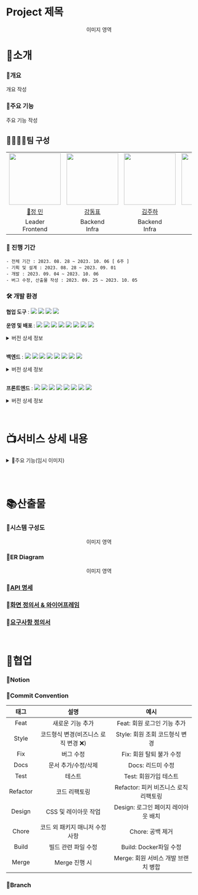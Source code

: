 # Project 제목
<p align="center">
이미지 영역
</p>

# 📌소개
### 📃개요 
개요 작성

### 📑주요 기능
주요 기능 작성

## 👨‍👨‍👧‍👧팀 구성

<table>
    <tr>
        <td height="140px" align="center"> <img src="https://avatars.githubusercontent.com/u/112797177?v=4" height="140px" width="140px" /> </td>
        <td height="140px" align="center">  <img src="https://avatars.githubusercontent.com/u/76652908?v=4" height="140px" width="140px" /> </td>
        <td height="140px" align="center">  <img src="https://avatars.githubusercontent.com/u/105307294?v=4" height="140px" width="140px" /> </td>
        <td height="140px" align="center">  <img src="https://avatars.githubusercontent.com/u/81186461?v=4" height="140px" width="140px" /> </td>
        <td height="140px" align="center"> <img src="https://avatars.githubusercontent.com/u/28944196?v=4" height="140px" width="140px" /> </td>
        <td height="140px" align="center">  <img src="https://avatars.githubusercontent.com/u/70866410?v=4" height="140px" width="140px" /> </td>
    </tr>
    <tr>
        <td align="center"> <a href="https://github.com/JeongMiiiin"> 👑정 민 </a></td>
        <td align="center"> <a href="https://github.com/97Kzone"> 강동표 </a></td>
        <td align="center"> <a href="https://github.com/Holdm2t1ght"> 김주하 </a> </td>
        <td align="center"> <a href="https://github.com/ParkSeYun98"> 박세윤 </a> </td>
        <td align="center"> <a href="https://github.com/xkagja2006"> 이지영 </a></td>
        <td align="center"> <a href="https://github.com/meoldae">전준영 </a></td>
    </tr>
    <tr>
        <td align="center">Leader <br/>Frontend </td>
        <td align="center">Backend <br/>Infra </td>
        <td align="center">Backend <br/>Infra </td>
        <td align="center">Backend </td>
        <td align="center">Frontend, Design </td>
        <td align="center">Backend <br/>Infra </td>
    </tr>
</table>

### 📅 진행 기간
```
- 전체 기간 : 2023. 08. 28 ~ 2023. 10. 06 [ 6주 ]
- 기획 및 설계 : 2023. 08. 28 ~ 2023. 09. 01
- 개발 : 2023. 09. 04 ~ 2023. 10. 06
- 버그 수정, 산출물 작성 : 2023. 09. 25 ~ 2023. 10. 05
```

### 🛠 개발 환경
<b>협업 도구</b> : <img src="https://img.shields.io/badge/Notion-000000?style=flat-square&logo=Notion&logoColor=white"/> <img src="https://img.shields.io/badge/Git-000000?style=flat-square&logo=git&logoColor=F05032"/> <img src="https://img.shields.io/badge/Jira-000000?style=flat-square&logo=jirasoftware&logoColor=0052CC"/> <img src="https://img.shields.io/badge/Gitlab-000000?style=flat-square&logo=gitlab&logoColor=FC6D26"/> <br/><br/>
<b>운영 및 배포 </b> : <img src="https://img.shields.io/badge/AWS EC2-000000?style=flat-square&logo=amazonec2&logoColor=FF9900"/> <img src="https://img.shields.io/badge/AWS RDS-000000?style=flat-square&logo=amazonrds&logoColor=527FFF"/> <img src="https://img.shields.io/badge/AWS S3-000000?style=flat-square&logo=amazons3&logoColor=569A31"/> <img src="https://img.shields.io/badge/Docker-000000?style=flat-square&logo=docker&logoColor=2496ED"/> <img src="https://img.shields.io/badge/Jenkins-000000?style=flat-square&logo=jenkins&logoColor=D24939"/> <img src="https://img.shields.io/badge/Nginx-000000?style=flat-square&logo=nginx&logoColor=009639"/> <img src="https://img.shields.io/badge/Prometheus-000000?style=flat-square&logo=prometheus&logoColor=E6522C"/> <img src="https://img.shields.io/badge/Grafana-000000?style=flat-square&logo=grafana&logoColor=F46800"/> 
<details>
<summary>버전 상세 정보</summary>

- ```Ubuntu``` : 20.04 LTS <br/>
- ```Jenkins``` : 2.417 <br/>
- ```Docker``` : 24.0.5 <br/>
- ```Nginx``` : 1.18.0 (Ubuntu) <br/>
- ```Prometheus``` : 1.9.13 <br/>
</details> <br/>

<b>백엔드</b> : <img src="https://img.shields.io/badge/Java-000000?style=flat-square&logo=java&logoColor=744e3b"/> <img src="https://img.shields.io/badge/Spring-000000?style=flat-square&logo=spring&logoColor=6DB33F"/> <img src="https://img.shields.io/badge/Springboot-000000?style=flat-square&logo=springboot&logoColor=6DB33F"/> <img src="https://img.shields.io/badge/Springsecurity-000000?style=flat-square&logo=springsecurity&logoColor=6DB33F"/> <img src="https://img.shields.io/badge/Redis-000000?style=flat-square&logo=redis&logoColor=DC382D"/> <img src="https://img.shields.io/badge/Gradle-000000?style=flat-square&logo=gradle&logoColor=02303A"/> <img src="https://img.shields.io/badge/MySQL-000000?style=flat-square&logo=mysql&logoColor=4479A1"/> <img src="https://img.shields.io/badge/JPA-000000?style=flat-square&logo=JPA&logoColor=DC382D"/>   

<details>
<summary>버전 상세 정보</summary>

- ```Java``` : OpenJDK 11.0.1 <br/>
- ```Spring``` : 5.3.29 <br/>
- ```Spring Boot``` : 2.7.14 <br/>
- ```Spring Security``` : 5.7.10 <br/>
- ```MySQL``` : 8.0.33 <br/>
- ```Gradle``` : 8.1.1 <br/>
- ```Redis``` : 7.2 <br/>
</details> <br/>

<b>프론트엔드</b> : <img src="https://img.shields.io/badge/HTML5-000000?style=flat-square&logo=html5&logoColor=E34F26"/> <img src="https://img.shields.io/badge/CSS-000000?style=flat-square&logo=css3&logoColor=1572B6"/> <img src="https://img.shields.io/badge/JavaScript-000000?style=flat-square&logo=javascript&logoColor=F7DF1E"/> <img src="https://img.shields.io/badge/React-000000?style=flat-square&logo=react&logoColor=61DAFB"/> <img src="https://img.shields.io/badge/Recoil-000000?style=flat-square&logo=recoil&logoColor=3578E5"/> <img src="https://img.shields.io/badge/PWA-000000?style=flat-square&logo=pwa&logoColor=5A0FC8"/> <img src="https://img.shields.io/badge/npm-000000?style=flat-square&logo=npm&logoColor=CB3837"/> <img src="https://img.shields.io/badge/Axios-000000?style=flat-square&logo=Axios&logoColor=5A29E4"/><br/>
<details>
<summary>버전 상세 정보</summary>

- ```Java Script``` : ES 6 <br/>
- ```React``` : 18.2.0 <br/>
- ```Recoil``` : 0.7.7 <br/>
- ```npm``` : 9.6.7 <br/>
- ```Axios``` : 1.4.0 <br/>
</details> <br/><br/>

# 📺서비스 상세 내용 
<details>
<summary> 📲주요 기능(임시 이미지)</summary>
<br/>

</details>

<br/><br/>

# 📚산출물
### 📗시스템 구성도
<p align="center">
이미지 영역
</p>

### 📘ER Diagram
<p align="center">
이미지 영역
</p>

### 📙[API 명세](#)

### 📒[화면 정의서 & 와이어프레임](#)

### 📕[요구사항 정의서](#)

<br/>

# 🤝협업
### 🔏Notion
<p align="center">

</p>

### 🔑Commit Convention 
|태그|설명|예시|
|:--:|:--:|:--:|
|Feat|새로운 기능 추가|Feat: 회원 로그인 기능 추가|
|Style|코드형식 변경(비즈니스 로직 변경 ❌)|Style: 회원 조회 코드형식 변경|
|Fix|버그 수정|Fix: 회원 탈퇴 불가 수정|
|Docs|문서 추가/수정/삭제|Docs: 리드미 수정|
|Test|테스트|Test: 회원가입 테스트|
|Refactor|코드 리팩토링|Refactor: 피커 비즈니스 로직 리팩토링|
|Design| CSS 및 레이아웃 작업 | Design: 로그인 페이지 레이아웃 배치|
|Chore|코드 외 패키지 매니저 수정사항|Chore: 공백 제거|
|Build|빌드 관련 파일 수정|Build: Docker파일 수정|
|Merge|Merge 진행 시|Merge: 회원 서비스 개발 브랜치 병합|


### 🔑Branch
 
